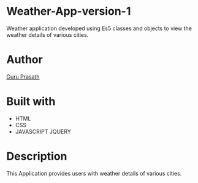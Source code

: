 # Weather-App-version-1

Weather application developed using Es5 classes and objects to view the weather details of various cities.   

# Author

<a href="https://github.com/guruk05">Guru Prasath</a>

# Built with

* HTML
* CSS
* JAVASCRIPT
JQUERY

# Description

This Application provides users with weather details of various cities.
